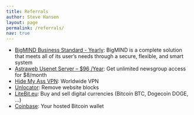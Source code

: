 ```yaml
---
title: Referrals
author: Steve Hansen
layout: page
permalink: /referrals/
nav: true
---
```

* <a href="https://secure.2checkout.com/order/checkout.php?PRODS=18873438&QTY=1&AFFILIATE=97120&CART=1">BigMIND Business Standard - Yearly</a>: BigMIND is a complete solution that meets all of its user’s needs through a secure, flexible, and smart system
* <a href="http://affiliate.astraweb.com/10883-2-3-2.html" target="_blank">Astraweb Usenet Server &#8211; $96 /Year</a>: Get unlimited newsgroup access for $8/month
* <a href="https://www.hidemyass.com/vpn/r1346/" target="_blank">Hide My Ass VPN</a>: Worldwide VPN
* <a href="https://unlocator.com/account/aff/go/jvxpuulvPQFJBpYNCvJE" target="_blank">Unlocator</a>: Remove website blocks
* <a href="https://litebit.eu/registration/nl/32748M8myk/" target="_blank">LiteBit.eu</a>: Buy and sell digital currencies (Bitcoin BTC, Dogecoin DOGE, ...)
* [Coinbase](https://coinbase.com/?r=5325fb95481ac818c00003eb&utm_campaign=user-referral&src=referral-link): Your hosted Bitcoin wallet
